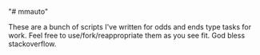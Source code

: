"# mmauto" 

These are a bunch of scripts I've written for odds and ends type tasks for work. Feel free to use/fork/reappropriate them as you see fit. God bless stackoverflow. 
